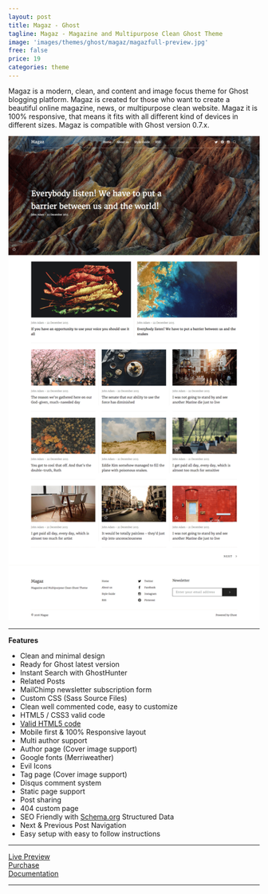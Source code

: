 ```yaml
---
layout: post
title: Magaz - Ghost
tagline: Magaz - Magazine and Multipurpose Clean Ghost Theme
image: 'images/themes/ghost/magaz/magazfull-preview.jpg'
free: false
price: 19
categories: theme
---
```


Magaz is a modern, clean, and content and image focus theme for Ghost blogging platform. Magaz is created for those who want to create a beautiful online magazine, news, or multipurpose clean website. Magaz it is 100% responsive, that means it fits with all different kind of devices in different sizes. Magaz is compatible with Ghost version 0.7.x.

![aspire-ghost-full-preview](/images/themes/ghost/magaz/magaz-ghost-full-preview.png)

* * *

**Features**

- Clean and minimal design
- Ready for Ghost latest version
- Instant Search with GhostHunter
- Related Posts
- MailChimp newsletter subscription form
- Custom CSS (Sass Source Files)
- Clean well commented code, easy to customize
- HTML5 / CSS3 valid code
- <a href="https://validator.w3.org/nu/?doc=http%3A%2F%2Fmagaz.aspirethemes.com%2F">Valid HTML5 code<a/>
- Mobile first &amp; 100% Responsive layout
- Multi author support
- Author page (Cover image support)
- Google fonts (Merriweather)
- Evil Icons
- Tag page (Cover image support)
- Disqus comment system
- Static page support
- Post sharing
- 404 custom page
- SEO Friendly with <a href="http://Schema.org">Schema.org</a> Structured Data
- Next &amp; Previous Post Navigation
- Easy setup with easy to follow instructions

* * *

<div class="row">
  <div class="column medium-4 large-4">
    <a class="button button--large button--expand" href="http://magaz.aspirethemes.com/" target="_blank">Live Preview</a>
  </div>
  <div class="column medium-4 large-4">
    <a class="button button--expand button--large button--success" href="http://themeforest.net/item/magaz-magazine-and-multipurpose-clean-ghost-theme/14907507" target="_blank">Purchase</a>
  </div>
  <div class="column medium-4 large-4">
    <a class="button button--large button--expand" href="http://aspirethemes.com/docs/magaz-ghost.html" target="_blank">Documentation</a>
  </div>
</div>

* * *